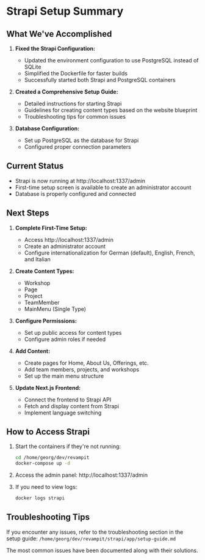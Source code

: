 # Strapi Setup Summary

## What We've Accomplished

1. **Fixed the Strapi Configuration:**
   - Updated the environment configuration to use PostgreSQL instead of SQLite
   - Simplified the Dockerfile for faster builds
   - Successfully started both Strapi and PostgreSQL containers

2. **Created a Comprehensive Setup Guide:**
   - Detailed instructions for starting Strapi
   - Guidelines for creating content types based on the website blueprint
   - Troubleshooting tips for common issues

3. **Database Configuration:**
   - Set up PostgreSQL as the database for Strapi
   - Configured proper connection parameters

## Current Status

- Strapi is now running at http://localhost:1337/admin
- First-time setup screen is available to create an administrator account
- Database is properly configured and connected

## Next Steps

1. **Complete First-Time Setup:**
   - Access http://localhost:1337/admin
   - Create an administrator account
   - Configure internationalization for German (default), English, French, and Italian

2. **Create Content Types:**
   - Workshop
   - Page
   - Project
   - TeamMember
   - MainMenu (Single Type)

3. **Configure Permissions:**
   - Set up public access for content types
   - Configure admin roles if needed

4. **Add Content:**
   - Create pages for Home, About Us, Offerings, etc.
   - Add team members, projects, and workshops
   - Set up the main menu structure

5. **Update Next.js Frontend:**
   - Connect the frontend to Strapi API
   - Fetch and display content from Strapi
   - Implement language switching

## How to Access Strapi

1. Start the containers if they're not running:
   ```bash
   cd /home/georg/dev/revampit
   docker-compose up -d
   ```

2. Access the admin panel:
   http://localhost:1337/admin

3. If you need to view logs:
   ```bash
   docker logs strapi
   ```

## Troubleshooting Tips

If you encounter any issues, refer to the troubleshooting section in the setup guide:
`/home/georg/dev/revampit/strapi/app/setup-guide.md`

The most common issues have been documented along with their solutions. 